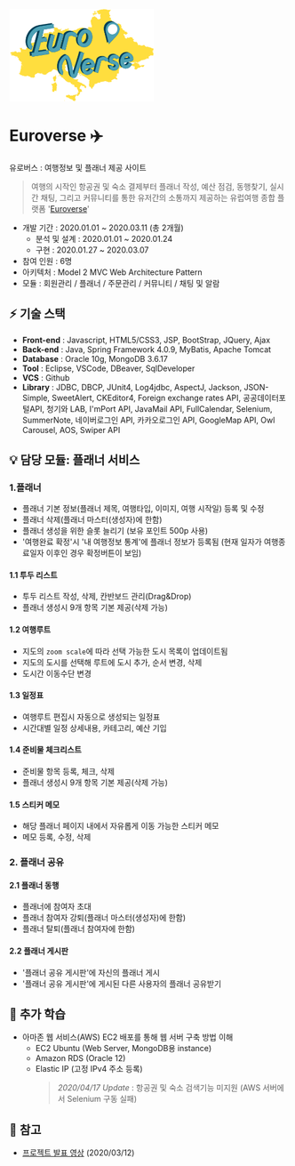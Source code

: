 [<img src="./Euroverse/WebContent/resources/images/icon/euroverse_logo.png" width="260">](http://15.165.86.252:8080/)

# Euroverse :airplane:
유로버스 : 여행정보 및 플래너 제공 사이트 
> 여행의 시작인 항공권 및 숙소 결제부터 플래너 작성, 예산 점검, 동행찾기, 실시간 채팅, 그리고 커뮤니티를 통한 유저간의 소통까지 제공하는 유럽여행 종합 플랫폼 '[Euroverse](http://15.165.86.252:8080/)'

- 개발 기간 : 2020.01.01 ~ 2020.03.11 (총 2개월)
  - 분석 및 설계 : 2020.01.01 ~ 2020.01.24 
  - 구현 : 2020.01.27 ~ 2020.03.07
- 참여 인원 : 6명
- 아키텍처 : Model 2 MVC Web Architecture Pattern
- 모듈 : 회원관리 / 플래너 / 주문관리 / 커뮤니티 / 채팅 및 알람


## :zap: 기술 스택
- **Front-end** : Javascript, HTML5/CSS3, JSP, BootStrap, JQuery, Ajax
- **Back-end** : Java, Spring Framework 4.0.9, MyBatis, Apache Tomcat
- **Database** : Oracle 10g, MongoDB 3.6.17
- **Tool** : Eclipse, VSCode, DBeaver, SqlDeveloper 
- **VCS** : Github
- **Library** : JDBC, DBCP, JUnit4, Log4jdbc, AspectJ, Jackson, JSON-Simple, SweetAlert, CKEditor4, Foreign exchange rates API, 공공데이터포털API, 청기와 LAB, I'mPort API, JavaMail API, FullCalendar, Selenium, SummerNote, 네이버로그인 API, 카카오로그인 API, GoogleMap API, Owl Carousel, AOS, Swiper API


## :bulb: 담당 모듈: 플래너 서비스
### 1.플래너
  - 플래너 기본 정보(플래너 제목, 여행타입, 이미지, 여행 시작일) 등록 및 수정
  - 플래너 삭제(플래너 마스터(생성자)에 한함)
  - 플래너 생성을 위한 슬롯 늘리기 (보유 포인트 500p 사용)
  - '여행완료 확정'시 '내 여행정보 통계'에 플래너 정보가 등록됨 (현재 일자가 여행종료일자 이후인 경우 확정버튼이 보임)
  
  #### 1.1 투두 리스트
  - 투두 리스트 작성, 삭제, 칸반보드 관리(Drag&Drop) 
  - 플래너 생성시 9개 항목 기본 제공(삭제 가능)
  #### 1.2 여행루트
  - 지도의 `zoom scale`에 따라 선택 가능한 도시 목록이 업데이트됨
  - 지도의 도시를 선택해 루트에 도시 추가, 순서 변경, 삭제
  - 도시간 이동수단 변경
  #### 1.3 일정표
  - 여행루트 편집시 자동으로 생성되는 일정표
  - 시간대별 일정 상세내용, 카테고리, 예산 기입 
  #### 1.4 준비물 체크리스트
  - 준비물 항목 등록, 체크, 삭제
  - 플래너 생성시 9개 항목 기본 제공(삭제 가능)
  #### 1.5 스티커 메모
  - 해당 플래너 페이지 내에서 자유롭게 이동 가능한 스티커 메모
  - 메모 등록, 수정, 삭제
  
### 2. 플래너 공유
  #### 2.1 플래너 동행
  - 플래너에 참여자 초대
  - 플래너 참여자 강퇴(플래너 마스터(생성자)에 한함)
  - 플래너 탈퇴(플래너 참여자에 한함)
  #### 2.2 플래너 게시판
  - '플래너 공유 게시판'에 자신의 플래너 게시
  - '플래너 공유 게시판'에 게시된 다른 사용자의 플래너 공유받기


## :pencil: 추가 학습
- 아마존 웹 서비스(AWS) EC2 배포를 통해 웹 서버 구축 방법 이해
  - EC2 Ubuntu (Web Server, MongoDB용 instance)
  - Amazon RDS (Oracle 12)
  - Elastic IP (고정 IPv4 주소 등록)
    > *2020/04/17 Update* : 항공권 및 숙소 검색기능 미지원 (AWS 서버에서 Selenium 구동 실패)
  
  
## :pushpin: 참고 
- [프로젝트 발표 영상](https://www.youtube.com/watch?v=xGH5Dzj8rAY) (2020/03/12)


